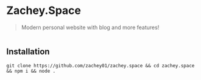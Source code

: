 # Zachey.Space

> Modern personal website with blog and more features!

<p style="text-align:center"><a href="https://zachey.space/"><img src="https://image.thum.io/get/maxAge/12/width/700/http://zachey.space/" alt="">
</a></p>

## Installation

```
git clone https://github.com/zachey01/zachey.space && cd zachey.space && npm i && node .
```
